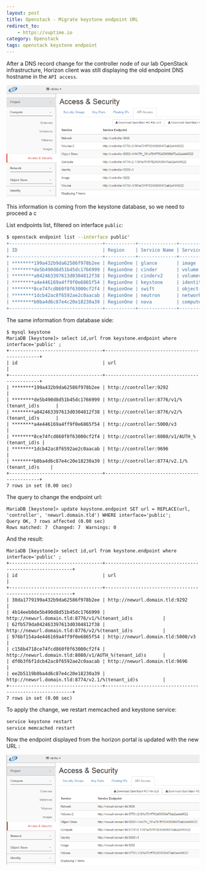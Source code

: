 ```yaml
---
layout: post
title: Openstack - Migrate keystone endpoint URL
redirect_to:
    - https://vuptime.io
category: Openstack
tags: openstack keystone endpoint
---
```


After a DNS record change for the controller node of our lab OpenStack infrastructure, Horizon client was still displaying the old endpoint DNS hostname in the ``API access``.

![Old API access settings](/images/MigrateOpenstackKeystoneUrl/before.png "Old API access settings")

This information is coming from the keystone database, so we need to proceed a c

List endpoints list, filtered on interface ``public``:

```bash
$ openstack endpoint list --interface public"
+----------------------------------+-----------+--------------+--------------+---------+-----------+----------------------------------------------------------+
| ID                               | Region    | Service Name | Service Type | Enabled | Interface | URL                                                      |
+----------------------------------+-----------+--------------+--------------+---------+-----------+----------------------------------------------------------+
| ********199a432b9da62586f978b2ee | RegionOne | glance       | image        | True    | public    | http://controller:9292                                   |
| ********de5b490d8d51b45dc1766999 | RegionOne | cinder       | volume       | True    | public    | http://controller:8776/v1/%(tenant_id)s                  |
| ********a042463397613d0304812f38 | RegionOne | cinderv2     | volumev2     | True    | public    | http://controller:8776/v2/%(tenant_id)s                  |
| ********a4e446169a4ff9f0e6865f54 | RegionOne | keystone     | identity     | True    | public    | http://controller:5000/v3                                |
| ********8ce74fcd860f0f63000cf2f4 | RegionOne | swift        | object-store | True    | public    | http://controller:8080/v1/AUTH_%(tenant_id)s             |
| ********1dcb42ac8f6592ae2c0aacab | RegionOne | neutron      | network      | True    | public    | http://controller:9696                                   |
| ********b0ba4d6c87e4c20e18230a39 | RegionOne | nova         | compute      | True    | public    | http://controller:8774/v2.1/%(tenant_id)s                |
+----------------------------------+-----------+--------------+--------------+---------+-----------+----------------------------------------------------------+
```

The same information from database side:

```
$ mysql keystone
MariaDB [keystone]> select id,url from keystone.endpoint where interface='public' ;
+----------------------------------+----------------------------------------------+
| id                               | url                                          |
+----------------------------------+----------------------------------------------+
| ********199a432b9da62586f978b2ee | http://controller:9292                       |
| ********de5b490d8d51b45dc1766999 | http://controller:8776/v1/%(tenant_id)s      |
| ********a042463397613d0304812f38 | http://controller:8776/v2/%(tenant_id)s      |
| ********a4e446169a4ff9f0e6865f54 | http://controller:5000/v3                    |
| ********8ce74fcd860f0f63000cf2f4 | http://controller:8080/v1/AUTH_%(tenant_id)s |
| ********1dcb42ac8f6592ae2c0aacab | http://controller:9696                       |
| ********b0ba4d6c87e4c20e18230a39 | http://controller:8774/v2.1/%(tenant_id)s    |
+----------------------------------+----------------------------------------------+
7 rows in set (0.00 sec)
```

The query to change the endpoint url:

```
MariaDB [keystone]> update keystone.endpoint SET url = REPLACE(url, 'controller', 'newurl.domain.tld') WHERE interface='public';
Query OK, 7 rows affected (0.00 sec)
Rows matched: 7  Changed: 7  Warnings: 0
```

And the result:

```
MariaDB [keystone]> select id,url from keystone.endpoint where interface='public' ;
+----------------------------------+----------------------------------------------------------+
| id                               | url                                                      |
+----------------------------------+----------------------------------------------------------+
| 30da1779199a432b9da62586f978b2ee | http://newurl.domain.tld:9292                            |
| 4b14eeb0de5b490d8d51b45dc1766999 | http://newurl.domain.tld:8776/v1/%(tenant_id)s           |
| 62fb579da042463397613d0304812f38 | http://newurl.domain.tld:8776/v2/%(tenant_id)s           |
| 976bf154a4e446169a4ff9f0e6865f54 | http://newurl.domain.tld:5000/v3                         |
| c158b4718ce74fcd860f0f63000cf2f4 | http://newurl.domain.tld:8080/v1/AUTH_%(tenant_id)s      |
| df0b3f6f1dcb42ac8f6592ae2c0aacab | http://newurl.domain.tld:9696                            |
| ee2b5119b0ba4d6c87e4c20e18230a39 | http://newurl.domain.tld:8774/v2.1/%(tenant_id)s         |
+----------------------------------+----------------------------------------------------------+
7 rows in set (0.00 sec)
```

To apply the change, we restart memcached and keystone service:
```bash
service keystone restart
service memcached restart
```

Now the endpoint displayed from the horizon portal is updated with the new URL :

![New API access settings](/images/MigrateOpenstackKeystoneUrl/after.png "New API access settings")
